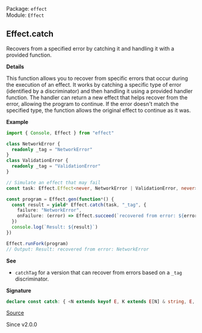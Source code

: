 Package: `effect`<br />
Module: `Effect`<br />

## Effect.catch

Recovers from a specified error by catching it and handling it with a provided function.

**Details**

This function allows you to recover from specific errors that occur during
the execution of an effect. It works by catching a specific type of error
(identified by a discriminator) and then handling it using a provided
handler function. The handler can return a new effect that helps recover
from the error, allowing the program to continue. If the error doesn't
match the specified type, the function allows the original effect to
continue as it was.

**Example**

```ts
import { Console, Effect } from "effect"

class NetworkError {
  readonly _tag = "NetworkError"
}
class ValidationError {
  readonly _tag = "ValidationError"
}

// Simulate an effect that may fail
const task: Effect.Effect<never, NetworkError | ValidationError, never> = Effect.fail(new NetworkError())

const program = Effect.gen(function*() {
  const result = yield* Effect.catch(task, "_tag", {
    failure: "NetworkError",
    onFailure: (error) => Effect.succeed(`recovered from error: ${error._tag}`)
  })
  console.log(`Result: ${result}`)
})

Effect.runFork(program)
// Output: Result: recovered from error: NetworkError
```

**See**

- `catchTag` for a version that can recover from errors based on a `_tag` discriminator.

**Signature**

```ts
declare const catch: { <N extends keyof E, K extends E[N] & string, E, A1, E1, R1>(discriminator: N, options: { readonly failure: K; readonly onFailure: (error: Extract<E, { [n in N]: K; }>) => Effect<A1, E1, R1>; }): <A, R>(self: Effect<A, E, R>) => Effect<A1 | A, E1 | Exclude<E, { [n in N]: K; }>, R1 | R>; <A, E, R, N extends keyof E, K extends E[N] & string, A1, E1, R1>(self: Effect<A, E, R>, discriminator: N, options: { readonly failure: K; readonly onFailure: (error: Extract<E, { [n in N]: K; }>) => Effect<A1, E1, R1>; }): Effect<A | A1, E1 | Exclude<E, { [n in N]: K; }>, R | R1>; }
```

[Source](https://github.com/Effect-TS/effect/tree/main/packages/effect/src/Effect.ts#L3414)

Since v2.0.0
